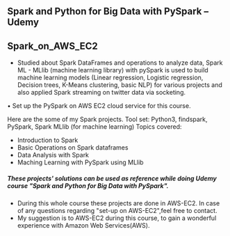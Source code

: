 ## Spark and Python for Big Data with PySpark – Udemy
## Spark_on_AWS_EC2
* Studied about Spark DataFrames and operations to analyze data, Spark ML - MLlib (machine learning library) with pySpark is used to build machine learning models (Linear regression, Logistic regression, Decision trees, K-Means clustering, basic NLP) for various projects and also applied Spark streaming on twitter data via socketing.

• Set up the PySpark on AWS EC2 cloud service for this course.

Here are the some of my Spark projects.
Tool set: Python3, findspark, PySpark, Spark MLlib (for machine learning)
Topics covered:
* Introduction to Spark
* Basic Operations on Spark dataframes
* Data Analysis with Spark
* Maching Learning with PySpark using MLlib

##### These projects' solutions can be used as reference while doing Udemy course "Spark and Python for Big Data with PySpark". 
  
* During this whole course these projects are done in AWS-EC2. In case of any questions regarding "set-up on AWS-EC2",feel free to contact.   
* My suggestion is to AWS-EC2 during this course, to gain a wonderful experience with Amazon Web Services(AWS).
